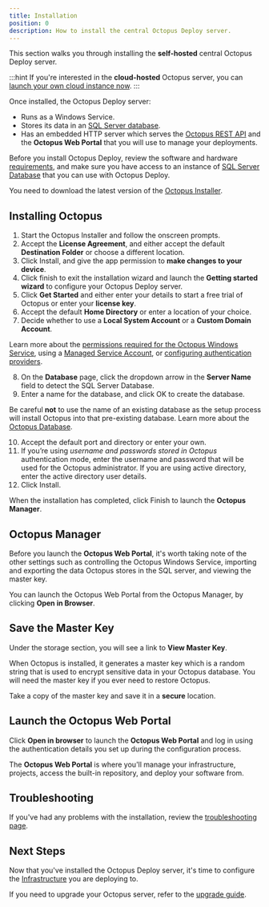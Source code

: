 ```yaml
---
title: Installation
position: 0
description: How to install the central Octopus Deploy server.
---
```


This section walks you through installing the **self-hosted** central Octopus Deploy server.

:::hint
If you're interested in the **cloud-hosted** Octopus server, you can [launch your own cloud instance now](https://octopus.com/account/register).
:::

Once installed, the Octopus Deploy server:

- Runs as a Windows Service.
- Stores its data in an [SQL Server database](/docs/installation/sql-server-database.md).
- Has an embedded HTTP server which serves the [Octopus REST API](/docs/api-and-integration/api/index.md) and the  **Octopus Web Portal** that you will use to manage your deployments.

Before you install Octopus Deploy, review the software and hardware [requirements](/docs/installation/requirements.md), and make sure you have access to an instance of [SQL Server Database](/docs/installation/sql-server-database.md) that you can use with Octopus Deploy.

You need to download the latest version of the [Octopus Installer](/docs/installation/downloads.md).

## Installing Octopus

1. Start the Octopus Installer and follow the onscreen prompts.
2. Accept the **License Agreement**, and either accept the default **Destination Folder** or choose a different location.
3. Click Install, and give the app permission to **make changes to your device**.
4. Click finish to exit the installation wizard and launch the **Getting started wizard** to configure your Octopus Deploy server.
5. Click **Get Started** and either enter your details to start a free trial of Octopus or enter your **license key**.
6. Accept the default **Home Directory** or enter a location of your choice.
7. Decide whether to use a **Local System Account** or a **Custom Domain Account**.

  Learn more about the [permissions required for the Octopus Windows Service](/docs/installation/permissions-required-for-the-octopus-windows-service.md), using a [Managed Service Account](/docs/installation/managed-service-account.md), or [configuring authentication providers](/docs/administration/authentication/authentication-providers/index.md).

8. On the **Database** page, click the dropdown arrow in the **Server Name** field to detect the SQL Server Database.
9. Enter a name for the database, and click OK to create the database.

  Be careful **not** to use the name of an existing database as the setup process will install Octopus into that pre-existing database. Learn more about the [Octopus Database](/docs/administration/octopus-database/index.md).

10. Accept the default port and directory or enter your own.
11. If you’re using *username and passwords stored in Octopus* authentication mode, enter the username and password that will be used for the Octopus administrator. If you are using active directory, enter the active directory user details.
12. Click Install.

When the installation has completed, click Finish to launch the **Octopus Manager**.

## Octopus Manager

Before you launch the **Octopus Web Portal**, it's worth taking note of the other settings such as controlling the Octopus Windows Service, importing and exporting the data Octopus stores in the SQL server, and viewing the master key.

You can launch the Octopus Web Portal from the Octopus Manager, by clicking **Open in Browser**.

## Save the Master Key

Under the storage section, you will see a link to **View Master Key**.

When Octopus is installed, it generates a master key which is a random string that is used to encrypt sensitive data in your Octopus database. You will need the master key if you ever need to restore Octopus.

Take a copy of the master key and save it in a **secure** location.

## Launch the Octopus Web Portal

Click **Open in browser** to launch the **Octopus Web Portal** and log in using the authentication details you set up during the configuration process.

The **Octopus Web Portal**  is where you'll manage your infrastructure, projects, access the built-in repository, and deploy your software from.

## Troubleshooting

If you've had any problems with the installation, review the [troubleshooting page](/docs/installation/troubleshooting.md).

## Next Steps

Now that you've installed the Octopus Deploy server, it's time to configure the [Infrastructure](/docs/infrastructure/index.md) you are deploying to.

If you need to upgrade your Octopus server, refer to the [upgrade guide](/docs/administration/upgrading/index.md).
